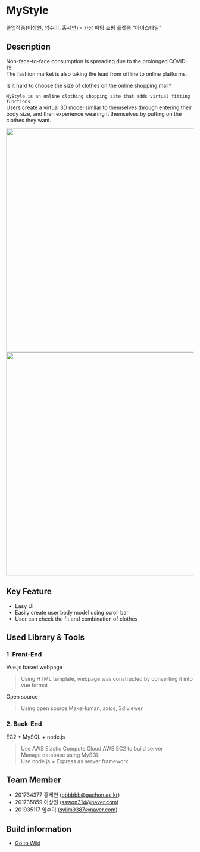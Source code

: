 # MyStyle
졸업작품(이상원, 임수이, 홍세연) - 가상 피팅 쇼핑 플랫폼 "마이스타일"

## Description

Non-face-to-face consumption is spreading due to the prolonged COVID-19. <br>
The fashion market is also taking the lead from offline to online platforms.

Is it hard to choose the size of clothes on the online shopping mall? 

`MyStyle is an online clothing shopping site that adds virtual fitting functions`<br>
Users create a virtual 3D model similar to themselves through entering their body size, and then experience wearing it themselves by putting on the clothes they want.

<div>
  <img src="https://user-images.githubusercontent.com/76082792/166139682-c44c4154-de93-4fec-a8a6-d6fbd4ac59d3.gif" width="800" height="600"/>
  <img src="https://user-images.githubusercontent.com/76082792/166139696-07b26aba-4acc-443a-b955-ca70e5b01b13.gif" width="800" height="600"/>
</div>


## Key Feature
* Easy UI
* Easily create user body model using scroll bar
* User can check the fit and combination of clothes


## Used Library & Tools
### 1. Front-End
  Vue.js based webpage
  > Using HTML template, webpage was constructed by converting it into vue format

  Open source
  > Using open source MakeHuman, axios, 3d viewer

### 2. Back-End
  EC2 + MySQL + node.js
  > Use AWS Elastic Compute Cloud AWS EC2 to build server <br>
  > Manage database using MySQL <br>
  > Use node.js + Express as server framework <br>


## Team Member
* 201734377 홍세연 (bbbbbb@gachon.ac.kr)
* 201735859 이상원 (sswon314@naver.com)
* 201935117 임수이 (sylim9387@naver.com)


## Build information
* [Go to Wiki](https://github.com/sswon314/MyStyle/wiki/How-to-use)
